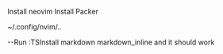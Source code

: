 
Install neovim
Install Packer

<!--This is directoy  -->
~/.config/nvim/..



--Run :TSInstall markdown markdown_inline and it should work
